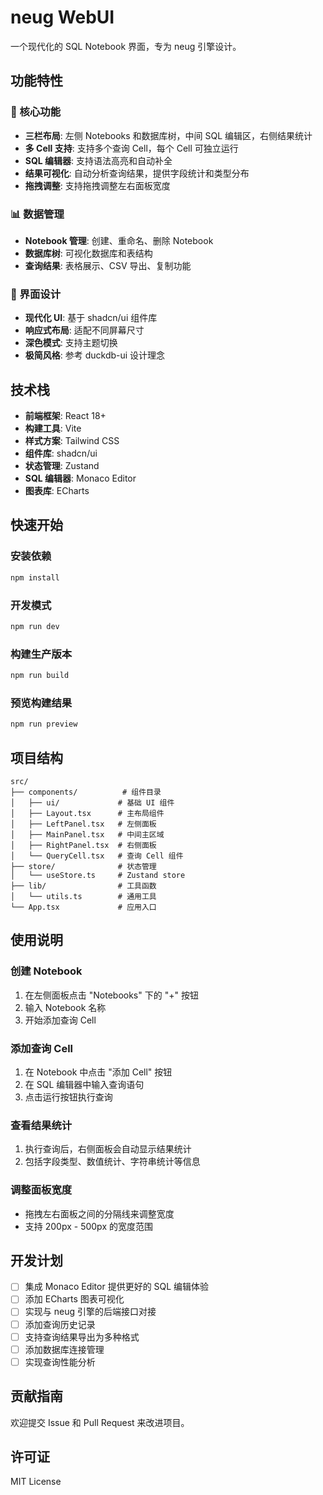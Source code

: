 # neug WebUI

一个现代化的 SQL Notebook 界面，专为 neug 引擎设计。

## 功能特性

### 🎯 核心功能

- **三栏布局**: 左侧 Notebooks 和数据库树，中间 SQL 编辑区，右侧结果统计
- **多 Cell 支持**: 支持多个查询 Cell，每个 Cell 可独立运行
- **SQL 编辑器**: 支持语法高亮和自动补全
- **结果可视化**: 自动分析查询结果，提供字段统计和类型分布
- **拖拽调整**: 支持拖拽调整左右面板宽度

### 📊 数据管理

- **Notebook 管理**: 创建、重命名、删除 Notebook
- **数据库树**: 可视化数据库和表结构
- **查询结果**: 表格展示、CSV 导出、复制功能

### 🎨 界面设计

- **现代化 UI**: 基于 shadcn/ui 组件库
- **响应式布局**: 适配不同屏幕尺寸
- **深色模式**: 支持主题切换
- **极简风格**: 参考 duckdb-ui 设计理念

## 技术栈

- **前端框架**: React 18+
- **构建工具**: Vite
- **样式方案**: Tailwind CSS
- **组件库**: shadcn/ui
- **状态管理**: Zustand
- **SQL 编辑器**: Monaco Editor
- **图表库**: ECharts

## 快速开始

### 安装依赖

```bash
npm install
```

### 开发模式

```bash
npm run dev
```

### 构建生产版本

```bash
npm run build
```

### 预览构建结果

```bash
npm run preview
```

## 项目结构

```
src/
├── components/          # 组件目录
│   ├── ui/             # 基础 UI 组件
│   ├── Layout.tsx      # 主布局组件
│   ├── LeftPanel.tsx   # 左侧面板
│   ├── MainPanel.tsx   # 中间主区域
│   ├── RightPanel.tsx  # 右侧面板
│   └── QueryCell.tsx   # 查询 Cell 组件
├── store/              # 状态管理
│   └── useStore.ts     # Zustand store
├── lib/                # 工具函数
│   └── utils.ts        # 通用工具
└── App.tsx             # 应用入口
```

## 使用说明

### 创建 Notebook

1. 在左侧面板点击 "Notebooks" 下的 "+" 按钮
2. 输入 Notebook 名称
3. 开始添加查询 Cell

### 添加查询 Cell

1. 在 Notebook 中点击 "添加 Cell" 按钮
2. 在 SQL 编辑器中输入查询语句
3. 点击运行按钮执行查询

### 查看结果统计

1. 执行查询后，右侧面板会自动显示结果统计
2. 包括字段类型、数值统计、字符串统计等信息

### 调整面板宽度

- 拖拽左右面板之间的分隔线来调整宽度
- 支持 200px - 500px 的宽度范围

## 开发计划

- [ ] 集成 Monaco Editor 提供更好的 SQL 编辑体验
- [ ] 添加 ECharts 图表可视化
- [ ] 实现与 neug 引擎的后端接口对接
- [ ] 添加查询历史记录
- [ ] 支持查询结果导出为多种格式
- [ ] 添加数据库连接管理
- [ ] 实现查询性能分析

## 贡献指南

欢迎提交 Issue 和 Pull Request 来改进项目。

## 许可证

MIT License
